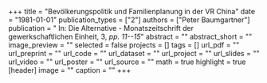 +++
title = "Bevölkerungspolitik und Familienplanung in der VR China"
date = "1981-01-01"
publication_types = ["2"]
authors = ["Peter Baumgartner"]
publication = " In: Die Alternative - Monatszeitschrift der gewerkschaftlichen Einheit, 3, _pp. 11--15_"
abstract = ""
abstract_short = ""
image_preview = ""
selected = false
projects = []
tags = []
url_pdf = ""
url_preprint = ""
url_code = ""
url_dataset = ""
url_project = ""
url_slides = ""
url_video = ""
url_poster = ""
url_source = ""
math = true
highlight = true
[header]
image = ""
caption = ""
+++
